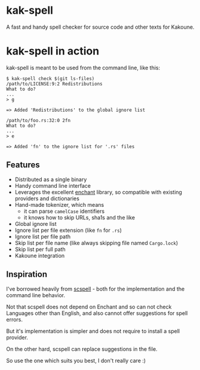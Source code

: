 # kak-spell

A fast and handy spell checker for source code and other texts
for Kakoune.

# kak-spell in action

kak-spell is meant to be used from the command line, like this:

```
$ kak-spell check $(git ls-files)
/path/to/LICENSE:9:2 Redistributions
What to do?
...
> g

=> Added 'Redistributions' to the global ignore list

/path/to/foo.rs:32:0 2fn
What to do?
...
> e

=> Added 'fn' to the ignore list for '.rs' files
```

## Features

* Distributed as a single binary
* Handy command line interface
* Leverages the excellent [enchant](https://abiword.github.io/enchant/) library,
  so compatible with existing providers and dictionaries
* Hand-made tokenizer, which means
   * it can parse `camelCase` identifiers
   * it knows how to skip URLs, sha1s and the like
* Global ignore list
* Ignore list per file extension (like `fn` for `.rs`)
* Ignore list per file path
* Skip list per file name (like always skipping file named `Cargo.lock`)
* Skip list per full path
* Kakoune integration

## Inspiration

I've borrowed heavily from [scspell](https://github.com/myint/scspell) -
both for the implementation and the command line behavior.

Not that scspell does not depend on Enchant and so can not check Languages other than English, and also
cannot offer suggestions for spell errors.

But it's implementation is simpler and does not require to install a
spell provider.

On the other hard, scspell can replace suggestions in the file.

So use the one which suits you best, I don't really care :)

